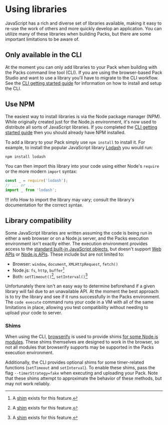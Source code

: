 # Using libraries

JavaScript has a rich and diverse set of libraries available, making it easy to re-use the work of others and more quickly develop an application. You can utilize many of these libraries when building Packs, but there are some important limitations to be aware of.

## Only available in the CLI

At the moment you can only add libraries to your Pack when building with the Packs command line tool (CLI). If you are using the browser-based Pack Studio and want to use a library you'll have to migrate to the CLI workflow. See the [CLI getting started guide][get_started_cli] for information on how to install and setup the CLI.

## Use NPM

The easiest way to install libraries is via the Node package manager (NPM). While originally created just for the Node.js environment, it's now used to distribute all sorts of JavaScript libraries. If you completed the [CLI getting started guide][get_started_cli] then you should already have NPM installed.

To add a library to your Pack simply use `npm install` to install it. For example, to install the popular JavaScript library [Lodash][lodash] you would run:

```sh
npm install lodash
```

You can then import this library into your code using either Node's `require` or the more modern `import` syntax:

```ts
const _ = require('lodash');
// ... or ...
import _ from 'lodash';
```

!!! info
    How to import the library may vary; consult the library's documentation for the correct syntax.

[get_started_cli]: ../../get-started/cli.md
[lodash]: https://lodash.com/

## Library compatibility

Some JavaScript libraries are written assuming the code is being run in either a web browser or on a Node.js server, and the Packs execution environment isn't exactly either. The execution environment provides access to the [standard built-in JavaScript objects][mdn_standard], but doesn't support [Web APIs][mdn_web] or [Node.js APIs][node_apis]. These include but are not limited to:

- Browser: `window`, `document`, `XMLHttpRequest`, `fetch()`
- Node.js: `fs`, `http`, `buffer`[^1]
- Both: `setTimeout()`[^1], `setInterval()`[^1]

[^1]: A [shim](#shims) exists for this feature.

Unfortunately there isn't an easy way to determine beforehand if a given library will fail due to an unavailable API. At the moment the best approach is to try the library and see if it runs successfully in the Packs environment. The `code execute` command runs your code in a VM with all of the same limitations in place, allowing you test compatibility without needing to upload your code to server.

### Shims

When using the CLI, [browserify][browserify] is used to provide shims [for some Node.js modules][browserify_modules]. These shims themselves are designed to work in the browser, so not all modules that browserify supports may be supported in the Packs execution environment.

Additionally, the CLI provides optional shims for some timer-related functions (`setTimeout` and `setInterval`). To enable these shims, pass the flag `--timerStrategy=fake` when executing and uploading your Pack. Note that these shims attempt to approximate the behavior of these methods, but may not work reliably.

[mdn_standard]: https://developer.mozilla.org/en-US/docs/Web/JavaScript/Reference/Global_Objects
[mdn_web]: https://developer.mozilla.org/en-US/docs/Web/API
[node_apis]: https://nodejs.org/api/documentation.html
[browserify]: https://browserify.org/
[browserify_modules]: https://github.com/browserify/browserify#compatibility
